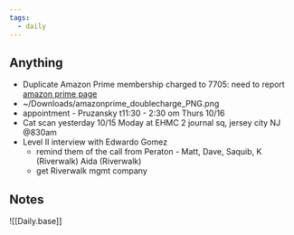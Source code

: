 ```yaml
---
tags:
  - daily
---
```

## Anything

- Duplicate Amazon Prime membership charged to 7705: need to report [amazon prime page](https://www.amazon.com/gp/css/summary/print.html?orderID=D01-4937047-2777850&ref_=ppx_hzod_invoiceConns_dt_b_fed_digi_order_summary_462)
- ~/Downloads/amazonprime_doublecharge_PNG.png
- appointment - Pruzansky t11:30 - 2:30 om Thurs 10/16 
- Cat scan yesterday 10/15 Moday at EHMC 2 journal sq, jersey city NJ @830am
- Level II interview with Edwardo Gomez
	- remind them of the call from Peraton - Matt, Dave, Saquib, K (Riverwalk) Aida (Riverwalk)
	- get Riverwalk mgmt company



## Notes

![[Daily.base]]